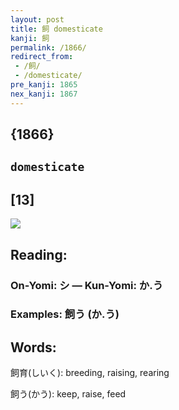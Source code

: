 ```yaml
---
layout: post
title: 飼 domesticate
kanji: 飼
permalink: /1866/
redirect_from:
 - /飼/
 - /domesticate/
pre_kanji: 1865
nex_kanji: 1867
---
```


## {1866}

## `domesticate`

## [13]

<div class="stroke"><img src="E9A3BC.png" /></div>

## Reading:

### On-Yomi: シ &mdash; Kun-Yomi: か.う

### Examples: 飼う (か.う)

## Words:

飼育(しいく): breeding, raising, rearing

飼う(かう): keep, raise, feed
